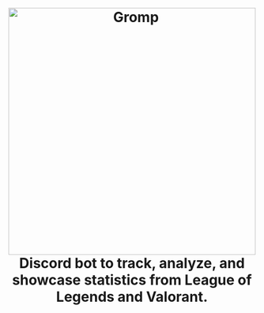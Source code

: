 <h1 align="center">
  <br>
  <a href="http://www.gromp.xyz"><img src="https://github.com/Dhruv-m-Shah/League-of-Legends-Discord-Bot/blob/master/readmeImages/gromp_name.png" alt="Gromp" width="500"></a>
  <br>
 Discord bot to track, analyze, and showcase statistics from League of Legends and Valorant.
  <br>
</h1>
